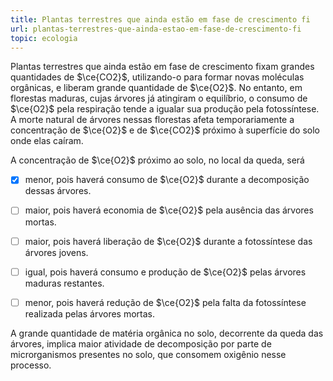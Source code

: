 ```yaml
---
title: Plantas terrestres que ainda estão em fase de crescimento fi
url: plantas-terrestres-que-ainda-estao-em-fase-de-crescimento-fi
topic: ecologia
---
```



Plantas terrestres que ainda estão em fase de crescimento fixam grandes quantidades de $\ce{CO2}$, utilizando-o para formar novas moléculas orgânicas, e liberam grande quantidade de $\ce{O2}$. No entanto, em florestas maduras, cujas árvores já atingiram o equilíbrio, o consumo de $\ce{O2}$ pela respiração tende a igualar sua produção pela fotossíntese. A morte natural de árvores nessas florestas afeta temporariamente a concentração de $\ce{O2}$ e de $\ce{CO2}$ próximo à superfície do solo onde elas caíram.

A concentração de $\ce{O2}$ próximo ao solo, no local da queda, será



- [x] menor, pois haverá consumo de $\ce{O2}$ durante a decomposição dessas árvores.
- [ ] maior, pois haverá economia de $\ce{O2}$ pela ausência das árvores mortas.
- [ ] maior, pois haverá liberação de $\ce{O2}$ durante a fotossíntese das árvores jovens.
- [ ] igual, pois haverá consumo e produção de $\ce{O2}$ pelas árvores maduras restantes.
- [ ] menor, pois haverá redução de $\ce{O2}$ pela falta da fotossíntese realizada pelas árvores mortas.


A grande quantidade de matéria orgânica no solo, decorrente da queda das árvores, implica maior atividade de decomposição por parte de microrganismos presentes no solo, que consomem oxigênio nesse processo.
